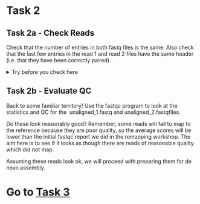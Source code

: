 # Task 2

## Task 2a - Check Reads
Check that the number of entries in both fastq files is the same. Also check that the last few entries in the read 1 and read 2 files have the same header (i.e. that they have been correctly paired).
<details>
  <summary>Try before you check here</summary>
  There are multiple ways to do this. Here's how we did it:
  
  ```
  grep -c "^@SRR" unmapped_r1.fastq unmapped_r2.fastq 
  unmapped_r1.fastq:56710
  unmapped_r2.fastq:56710

  tail -n 4 unmapped_r1.fastq unmapped_r2.fastq 
  ==> unmapped_r1.fastq <==
  @SRR857279.4273239/1
  GTATAAATCTTGCCGTCATTCTGATCAGTTTGTAACATTCTGTAATGATCACCATTGGCTGGCGATTTTTCTGTTCAGTAATGTAATTAACCTTATCTGATGCGCTGGCCACTATTCCATCAGCTGTACTGATGGCAGGCTCCCTGTTG
  +
  ?????B/B?BBBBBBBCEFFFFHHHHFFFHHHFHHHHHHHHFGHHHHHHHHHHHHHDGHHHHHHHHHHFHHHHHHHHHDGEGGGGHHIHHHHHHHHHHGFHHHHHHBCEHHHHFFFHFHHHFHFFF,@DFFD,BDFFD=@DDEEEEEE@

  ==> unmapped_r2.fastq <==
  @SRR857279.4273239/2
  CGTCATTGCCGCCCCTGCCAGGGACTATATCGACCTGACCCTTGATCAGTTTCCAGGCTATCATAACCGGATTGTGGCAGAGCCCGTTGAGTCCGGCGGACAGCTCGCGGCAGACCTCAACAGGGAGCCTGCCATCAGTACAGCTGATGG
  +
  ?A???BBBDDBDDDDDGGGGGGHHHHIIHFHFHHHHFHHHHIIIIIIIIHHIIIFGHIHHHIIIIIHIHHHHHIHHHIHHHHGHHHHHHHHHHHHHGGGEGGGGGGED2;DGGGGGEGGGCC?CEGCCEEGGEEEGGECCC??C:CEGEC
  ```

  How did your methods compare? 
</details>

## Task 2b - Evaluate QC
Back to some familiar territory! Use the fastqc program to look at the statistics and QC for the ​ unaligned_1.fastq and unaligned_2.fastq​ files.

Do these look reasonably good? Remember, some reads will fail to map to the reference because they are poor quality, so the average scores will be lower than the initial fastqc report we did in the remapping workshop. The aim here is to see if it looks as though there are reads of reasonable quality which did not map.

Assuming these reads look ok, we will proceed with preparing them for de novo assembly.

# Go to [Task 3](https://github.com/guyleonard/genomics_adventure/blob/release/chapter_3/task_3.md)
